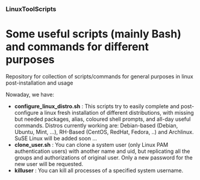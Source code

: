 ### LinuxToolScripts
# Some useful scripts (mainly Bash) and commands for different purposes

Repository for collection of scripts/commands for general purposes in linux post-installation and usage

Nowaday, we have:

- **configure_linux_distro.sh** : This scripts try to easily complete and post-configure a linux fresh installation of different distributions, with missing but needed packages, alias, coloured shell prompts, and all-day useful commands. Distros currently working are: Debian-based (Debian, Ubuntu, Mint, ...), RH-Based (CentOS, RedHat, Fedora, ..) and Archlinux. SuSE Linux will be added soon ...
- **clone_user.sh** : You can clone a system user (only Linux PAM authentication users) with another name and uid, but replicating all the groups and authorizations of original user. Only a new password for the new user will be requested.
- **killuser** : You can kill all processes of a specified system username.
